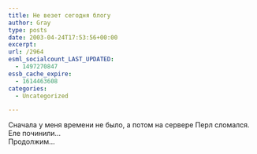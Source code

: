 ```yaml
---
title: Не везет сегодня блогу
author: Gray
type: posts
date: 2003-04-24T17:53:56+00:00
excerpt:
url: /2964
esml_socialcount_LAST_UPDATED:
  - 1497270847
essb_cache_expire:
  - 1614463608
categories:
  - Uncategorized

---
```








Сначала у меня времени не было, а потом на сервере Перл сломался. Еле починили&#8230;  
Продолжим&#8230;